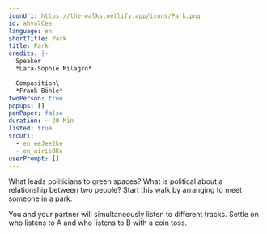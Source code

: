 ```yaml
---
iconUri: https://the-walks.netlify.app/icons/Park.png
id: ahvo7Cee
language: en
shortTitle: Park
title: Park
credits: |-
  Speaker
  *Lara-Sophie Milagro*

  Composition\
  *Frank Böhle*
twoPerson: true
popups: []
penPaper: false
duration: ~ 20 Min
listed: true
srcUri:
  - en_eeJee2ke
  - en_airie8Ke
userPrompt: []
---
```

What leads politicians to green spaces? What is political about a relationship between two people? Start this walk by arranging to meet someone in a park.

You and your partner will simultaneously listen to different tracks. Settle on who listens to A and who listens to B with a coin toss.